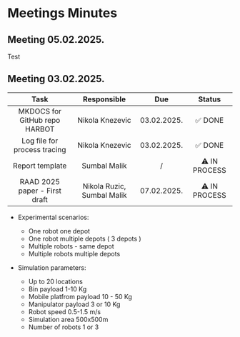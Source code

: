 # Meetings Minutes

## Meeting 05.02.2025.

Test 

## Meeting 03.02.2025.

| Task | Responsible | Due | Status |
| :---: | :---: | :---: | :---:|
| MKDOCS for GitHub repo HARBOT | Nikola Knezevic | 03.02.2025. | ✅ DONE |
| Log file for process tracing | Nikola Knezevic | 03.02.2025. | ✅ DONE
| Report template | Sumbal Malik | / | ⚠️ IN PROCESS | 
| RAAD 2025 paper - First draft | Nikola Ruzic, Sumbal Malik | 07.02.2025. | ⚠️ IN PROCESS |

- Experimental scenarios:
	* One robot one depot
	* One robot multiple depots ( 3 depots )
	* Multiple robots - same depot
	* Multiple robots multiple depots
	
- Simulation parameters:
	* Up to 20 locations
	* Bin payload 1-10 Kg
	* Mobile platfrom payload 10 - 50 Kg
	* Manipulator payload 3 or 10 Kg
	* Robot speed 0.5-1.5 m/s
 	* Simulation area 500x500m
	* Number of robots 1 or 3


 

	



